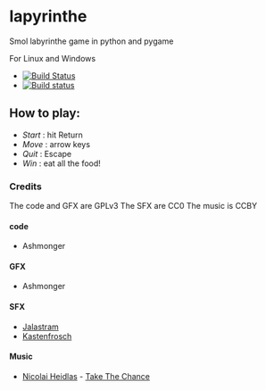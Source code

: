 # lapyrinthe
Smol labyrinthe game in python and pygame

For Linux and Windows
* [![Build Status](	https://img.shields.io/travis/ashmonger/lapyrinthe.svg?branch=master)](https://img.shields.io/travis/ashmonger/lapyrinthe)
* [![Build status](https://ci.appveyor.com/api/projects/status/45yttjjowwxfgx0r?svg=true)](https://ci.appveyor.com/project/ashmonger/lapyrinthe)

## How to play:
* _Start_ : hit Return
* _Move_ : arrow keys
* _Quit_ : Escape
* _Win_ : eat all the food!

### Credits
The code and GFX are GPLv3
The SFX are CC0
The music is CCBY

#### code
* Ashmonger

#### GFX
* Ashmonger

#### SFX
* [Jalastram](https://opengameart.org/users/jalastram)
* [Kastenfrosch](https://freesound.org/people/Kastenfrosch/)

#### Music
* [Nicolai Heidlas](https://soundcloud.com/nicolai-heidlas) - [Take The Chance](https://cchound.com/post/173312518210/source-soundcloud-author-nicolai-heidlas-cc)
